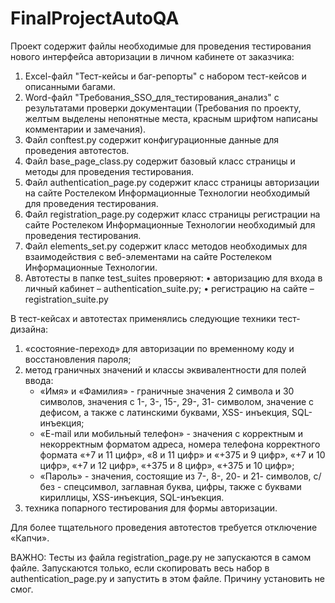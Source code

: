 # FinalProjectAutoQA
Проект содержит файлы необходимые для проведения тестирования нового интерфейса авторизации в личном кабинете от заказчика:
1)	Excel-файл "Тест-кейсы и баг-репорты" с набором тест-кейсов и описанными багами.
2)	Word-файл "Требования_SSO_для_тестирования_анализ" с результатами проверки документации (Требования по проекту, желтым выделены непонятные места, красным шрифтом написаны комментарии и замечания).
3)	Файл conftest.py содержит конфигурационные данные для проведения автотестов.
4)	Файл base_page_class.py содержит базовый класс страницы и методы для проведения тестирования.
5)	Файл authentication_page.py содержит класс страницы авторизации на сайте Ростелеком Информационные Технологии необходимый для проведения тестирования.
6)	Файл registration_page.py содержит класс страницы регистрации на сайте Ростелеком Информационные Технологии необходимый для проведения тестирования.
7)	Файл elements_set.py содержит класс методов необходимых для взаимодействия с веб-элементами на сайте Ростелеком Информационные Технологии.
8)	Автотесты в папке test_suites проверяют:
•	авторизацию для входа в личный кабинет – authentication_suite.py;
•	регистрацию на сайте – registration_suite.py

В тест-кейсах и автотестах применялись следующие техники тест-дизайна:
1.	«состояние-переход» для авторизации по временному коду и восстановления пароля;
2.	метод граничных значений и классы эквивалентности для полей ввода: 
    - «Имя» и «Фамилия» - граничные значения 2 символа и 30 символов, значения с 1-, 3-, 15-, 29-, 31- символом, значение с дефисом, а также с латинскими буквами, XSS- инъекция, SQL-инъекция;
    - «E-mail или мобильный телефон» - значения с корректным и некорректным форматом адреса, номера телефона корректного формата «+7 и 11 цифр», «8 и 11 цифр» и «+375 и 9 цифр», «+7 и 10 цифр», «+7 и 12 цифр», «+375 и 8 цифр», «+375 и 10 цифр»;
    - «Пароль» - значения, состоящие из 7-, 8-, 20- и 21- символов, с/без - спецсимвол, заглавная буква, цифры, также с буквами кириллицы, XSS-инъекция, SQL-инъекция.
3.	техника попарного тестирования для формы авторизации.

Для более тщательного проведения автотестов требуется отключение «Капчи».

ВАЖНО: Тесты из файла registration_page.py не запускаются в самом файле. Запускаются только, если скопировать весь набор в authentication_page.py и запустить в этом файле. Причину установить не смог.
